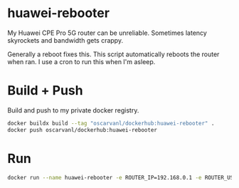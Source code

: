 # huawei-rebooter

My Huawei CPE Pro 5G router can be unreliable. Sometimes latency skyrockets and bandwidth gets crappy.

Generally a reboot fixes this. This script automatically reboots the router when ran. I use a cron to run this when 
I'm asleep.

# Build + Push

Build and push to my private docker registry.

```bash
docker buildx build --tag "oscarvanl/dockerhub:huawei-rebooter" .
docker push oscarvanl/dockerhub:huawei-rebooter
```

# Run

```bash
docker run --name huawei-rebooter -e ROUTER_IP=192.168.0.1 -e ROUTER_USER=admin -e ROUTER_PASS=<PASSWORD> oscarvanl/dockerhub:huawei-rebooter
```
